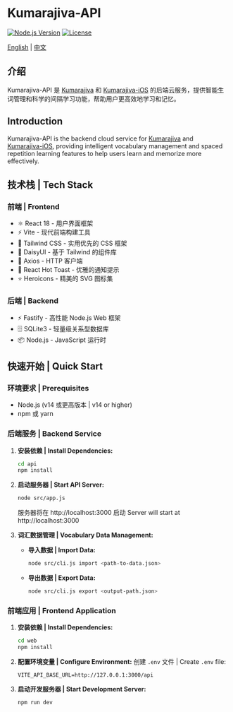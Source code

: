 # Kumarajiva-API

[![Node.js Version](https://img.shields.io/badge/node-%3E%3D14-brightgreen)](https://nodejs.org/)
[![License](https://img.shields.io/badge/license-MIT-blue.svg)](LICENSE)

[English](#introduction) | [中文](#介绍)

## 介绍

Kumarajiva-API 是 [Kumarajiva](https://github.com/nowszhao/Kumarajiva) 和 [Kumarajiva-iOS](https://github.com/nowszhao/Kumarajiva-iOS) 的后端云服务，提供智能生词管理和科学的间隔学习功能，帮助用户更高效地学习和记忆。

## Introduction

Kumarajiva-API is the backend cloud service for [Kumarajiva](https://github.com/nowszhao/Kumarajiva) and [Kumarajiva-iOS](https://github.com/nowszhao/Kumarajiva-iOS), providing intelligent vocabulary management and spaced repetition learning features to help users learn and memorize more effectively.

## 技术栈 | Tech Stack

### 前端 | Frontend
- ⚛️ React 18 - 用户界面框架
- ⚡️ Vite - 现代前端构建工具
- 🎨 Tailwind CSS - 实用优先的 CSS 框架
- 🎯 DaisyUI - 基于 Tailwind 的组件库
- 🔄 Axios - HTTP 客户端
- 🍞 React Hot Toast - 优雅的通知提示
- ⭐️ Heroicons - 精美的 SVG 图标集

### 后端 | Backend
- ⚡️ Fastify - 高性能 Node.js Web 框架
- 🗄️ SQLite3 - 轻量级关系型数据库
- 📦 Node.js - JavaScript 运行时

## 快速开始 | Quick Start

### 环境要求 | Prerequisites
- Node.js (v14 或更高版本 | v14 or higher)
- npm 或 yarn

### 后端服务 | Backend Service

1. **安装依赖 | Install Dependencies:**
   ```bash
   cd api
   npm install
   ```

2. **启动服务器 | Start API Server:**
   ```bash
   node src/app.js
   ```
   服务器将在 http://localhost:3000 启动
   Server will start at http://localhost:3000

3. **词汇数据管理 | Vocabulary Data Management:**
   - **导入数据 | Import Data:**
     ```bash
     node src/cli.js import <path-to-data.json>
     ```
   - **导出数据 | Export Data:**
     ```bash
     node src/cli.js export <output-path.json>
     ```

### 前端应用 | Frontend Application

1. **安装依赖 | Install Dependencies:**
   ```bash
   cd web
   npm install
   ```

2. **配置环境变量 | Configure Environment:**
   创建 `.env` 文件 | Create `.env` file:
   ```env
   VITE_API_BASE_URL=http://127.0.0.1:3000/api
   ```

3. **启动开发服务器 | Start Development Server:**
   ```bash
   npm run dev
   ```
